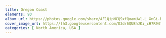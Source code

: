 ```yaml
---
title: Oregon Coast
elements: 93
album_url: https://photos.google.com/share/AF1QipNCQSxfQoamUwl-L_XnGi-BXgwSIaRVEMXurFXbhD74zNgW-sbUG9eKvVDdBrVE0A?key=NFNuOUhKOXBKWGNhaUF1RDhmX1RYczFCbHJ5MmlB
cover_image_url: https://lh3.googleusercontent.com/O3dr6QUBhJKi_cH7R94tQ8Z_HvmKDEMRNNGsEq1llAcFywtzK3C-o3EfB0bImWQPol96VCVN-wAtRjBAECqCdgLWn5nK6G8RQigXQVp08NqRaPEqhIXAShIws-qcMwG3rDIOkSa4k0cd04IaICpmn4d5I22-K7kyU46cvD42LehF-SktgeKJ3pTdVFovtEbTLHEC-PBftgg2ZSOFjkG2VkeezymyZth5Ywvp6v7Kfv70b26KQVxFqRk_d4WW0F3bC-cG4SpUHRP00pDb1gZhCB3LRWUu3ySpLj_Uulkf8j8d-vgBlXviZvJgC-rmXY0DJcLP1mJd3xbSqf_NLUEM4HFC_5Ss9By6vu2QQDvRC4nKUNKIy1Vi39nzj3yZuhIp2PI_VBqLbU7q2FHr6y5nHiYg_Pfg5raAE-rQm38N9d2fEYLfjLOB9u5ccmX8HpNDmY96SfbLBAwHYkJgPig4BjFCXQhJPPQsZQvvBsl6bkh_z8aMt7k5aOdlHYD-d0Aq49uIYBimAuzC_yj7O6ePvC_kKuxQpsLgiiKFRb44GX4wGzrPgfGLmAZSjZ7r1HF8HeM-wigx69-7apXjQ6v3tPIqEB-ukLfHqDPnicC5A5ZdVHwSNkZ9RvbaX6nZL8C6BjWuyunZ1sS1faDoRRTHWzleFneBGV2Mu0WcFKpwRN5r6h9L9HhO0BE=s195-p-k-no
categories: [ North America, USA ]
---
```

